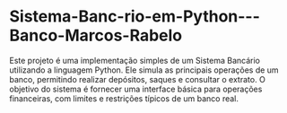 # Sistema-Banc-rio-em-Python---Banco-Marcos-Rabelo
Este projeto é uma implementação simples de um Sistema Bancário utilizando a linguagem Python. Ele simula as principais operações de um banco, permitindo realizar depósitos, saques e consultar o extrato. O objetivo do sistema é fornecer uma interface básica para operações financeiras, com limites e restrições típicos de um banco real.
